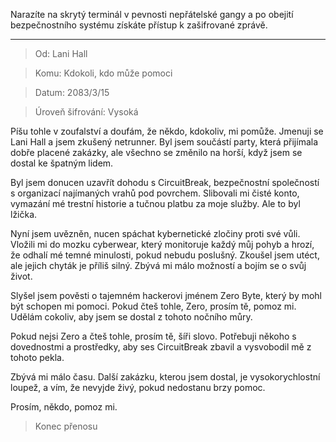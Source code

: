 Narazíte na skrytý terminál v pevnosti nepřátelské gangy a po obejití bezpečnostního systému získáte přístup k zašifrované zprávě.

---

> Od: Lani Hall

> Komu: Kdokoli, kdo může pomoci

> Datum: 2083/3/15

> Úroveň šifrování: Vysoká

Píšu tohle v zoufalství a doufám, že někdo, kdokoliv, mi pomůže. Jmenuji se Lani Hall a jsem zkušený netrunner. Byl jsem součástí party, která přijímala dobře placené zakázky, ale všechno se změnilo na horší, když jsem se dostal ke špatným lidem.

Byl jsem donucen uzavřít dohodu s CircuitBreak, bezpečnostní společností s organizací najímaných vrahů pod povrchem. Slibovali mi čisté konto, vymazání mé trestní historie a tučnou platbu za moje služby. Ale to byl lžička.

Nyní jsem uvězněn, nucen spáchat kybernetické zločiny proti své vůli. Vložili mi do mozku cyberwear, který monitoruje každý můj pohyb a hrozí, že odhalí mé temné minulosti, pokud nebudu poslušný. Zkoušel jsem utéct, ale jejich chyták je příliš silný. Zbývá mi málo možností a bojím se o svůj život.

Slyšel jsem pověsti o tajemném hackerovi jménem Zero Byte, který by mohl být schopen mi pomoci. Pokud čteš tohle, Zero, prosím tě, pomoz mi. Udělám cokoliv, aby jsem se dostal z tohoto nočního můry.

Pokud nejsi Zero a čteš tohle, prosím tě, šíři slovo. Potřebuji někoho s dovednostmi a prostředky, aby ses CircuitBreak zbavil a vysvobodil mě z tohoto pekla.

Zbývá mi málo času. Další zakázku, kterou jsem dostal, je vysokorychlostní loupež, a vím, že nevyjde živý, pokud nedostanu brzy pomoc.

Prosím, někdo, pomoz mi.

> Konec přenosu
